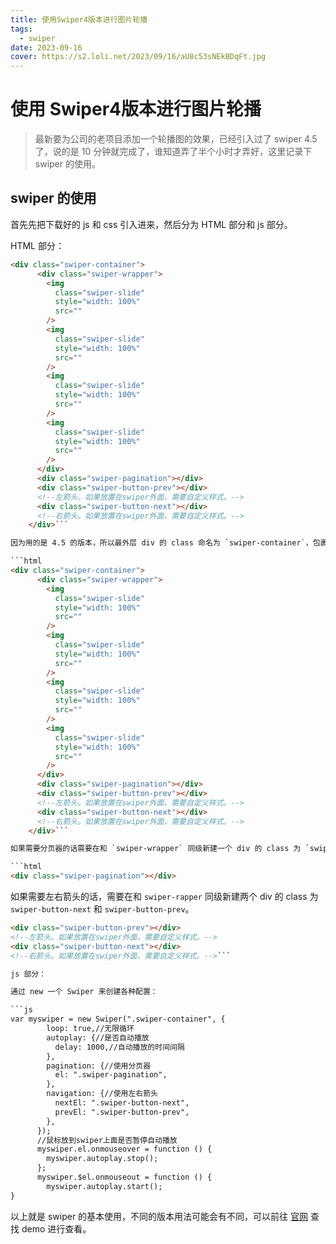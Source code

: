 ```yaml
---
title: 使用Swiper4版本进行图片轮播
tags:
  - swiper
date: 2023-09-16
cover: https://s2.loli.net/2023/09/16/aU8c53sNEkBDqFt.jpg
---
```

# 使用 Swiper4版本进行图片轮播

> 最新要为公司的老项目添加一个轮播图的效果，已经引入过了 swiper 4.5 了，说的是 10 分钟就完成了，谁知道弄了半个小时才弄好，这里记录下 swiper 的使用。

## swiper 的使用

首先先把下载好的 js 和 css 引入进来，然后分为 HTML 部分和 js 部分。

HTML 部分：

```html
<div class="swiper-container">
      <div class="swiper-wrapper">
        <img
          class="swiper-slide"
          style="width: 100%"
          src=""
        />
        <img
          class="swiper-slide"
          style="width: 100%"
          src=""
        />
        <img
          class="swiper-slide"
          style="width: 100%"
          src=""
        />
        <img
          class="swiper-slide"
          style="width: 100%"
          src=""
        />
      </div>
      <div class="swiper-pagination"></div>
      <div class="swiper-button-prev"></div>
      <!--左箭头。如果放置在swiper外面，需要自定义样式。-->
      <div class="swiper-button-next"></div>
      <!--右箭头。如果放置在swiper外面，需要自定义样式。-->
    </div>```

因为用的是 4.5 的版本，所以最外层 div 的 class 命名为 `swiper-container`，包裹几个轮播图片的容器的 class 被命名为 `swiper-wrapper`，里面的每一个轮播图片的 class 需要被命名为 `swiper-slide`。

```html
<div class="swiper-container">
      <div class="swiper-wrapper">
        <img
          class="swiper-slide"
          style="width: 100%"
          src=""
        />
        <img
          class="swiper-slide"
          style="width: 100%"
          src=""
        />
        <img
          class="swiper-slide"
          style="width: 100%"
          src=""
        />
        <img
          class="swiper-slide"
          style="width: 100%"
          src=""
        />
      </div>
      <div class="swiper-pagination"></div>
      <div class="swiper-button-prev"></div>
      <!--左箭头。如果放置在swiper外面，需要自定义样式。-->
      <div class="swiper-button-next"></div>
      <!--右箭头。如果放置在swiper外面，需要自定义样式。-->
    </div>```

如果需要分页器的话需要在和 `swiper-wrapper` 同级新建一个 div 的 class 为 `swiper-pagination`

```html
<div class="swiper-pagination"></div>
```

如果需要左右箭头的话，需要在和 `swiper-rapper` 同级新建两个 div 的 class 为 `swiper-button-next` 和 `swiper-button-prev`。

```html
<div class="swiper-button-prev"></div>
<!--左箭头。如果放置在swiper外面，需要自定义样式。-->
<div class="swiper-button-next"></div>
<!--右箭头。如果放置在swiper外面，需要自定义样式。-->```

js 部分：

通过 new 一个 Swiper 来创建各种配置：

```js
var myswiper = new Swiper(".swiper-container", {
        loop: true,//无限循环
        autoplay: {//是否自动播放
          delay: 1000,//自动播放的时间间隔
        },
        pagination: {//使用分页器
          el: ".swiper-pagination",
        },
        navigation: {//使用左右箭头
          nextEl: ".swiper-button-next",
          prevEl: ".swiper-button-prev",
        },
      });
      //鼠标放到swiper上面是否暂停自动播放
      myswiper.el.onmouseover = function () {
        myswiper.autoplay.stop();
      };
      myswiper.$el.onmouseout = function () {
        myswiper.autoplay.start();
}
```

以上就是 swiper 的基本使用，不同的版本用法可能会有不同，可以前往 [官网](https://www.swiper.com.cn/) 查找 demo 进行查看。